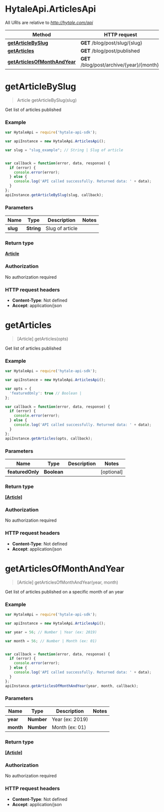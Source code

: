 # HytaleApi.ArticlesApi

All URIs are relative to *http://hytale.com/api*

Method | HTTP request | Description
------------- | ------------- | -------------
[**getArticleBySlug**](ArticlesApi.md#getArticleBySlug) | **GET** /blog/post/slug/{slug} | 
[**getArticles**](ArticlesApi.md#getArticles) | **GET** /blog/post/published | 
[**getArticlesOfMonthAndYear**](ArticlesApi.md#getArticlesOfMonthAndYear) | **GET** /blog/post/archive/{year}/{month}/ | 


<a name="getArticleBySlug"></a>
# **getArticleBySlug**
> Article getArticleBySlug(slug)



Get list of articles published

### Example
```javascript
var HytaleApi = require('hytale-api-sdk');

var apiInstance = new HytaleApi.ArticlesApi();

var slug = "slug_example"; // String | Slug of article


var callback = function(error, data, response) {
  if (error) {
    console.error(error);
  } else {
    console.log('API called successfully. Returned data: ' + data);
  }
};
apiInstance.getArticleBySlug(slug, callback);
```

### Parameters

Name | Type | Description  | Notes
------------- | ------------- | ------------- | -------------
 **slug** | **String**| Slug of article | 

### Return type

[**Article**](Article.md)

### Authorization

No authorization required

### HTTP request headers

 - **Content-Type**: Not defined
 - **Accept**: application/json

<a name="getArticles"></a>
# **getArticles**
> [Article] getArticles(opts)



Get list of articles published

### Example
```javascript
var HytaleApi = require('hytale-api-sdk');

var apiInstance = new HytaleApi.ArticlesApi();

var opts = { 
  'featuredOnly': true // Boolean | 
};

var callback = function(error, data, response) {
  if (error) {
    console.error(error);
  } else {
    console.log('API called successfully. Returned data: ' + data);
  }
};
apiInstance.getArticles(opts, callback);
```

### Parameters

Name | Type | Description  | Notes
------------- | ------------- | ------------- | -------------
 **featuredOnly** | **Boolean**|  | [optional] 

### Return type

[**[Article]**](Article.md)

### Authorization

No authorization required

### HTTP request headers

 - **Content-Type**: Not defined
 - **Accept**: application/json

<a name="getArticlesOfMonthAndYear"></a>
# **getArticlesOfMonthAndYear**
> [Article] getArticlesOfMonthAndYear(year, month)



Get list of articles published on a specific month of an year

### Example
```javascript
var HytaleApi = require('hytale-api-sdk');

var apiInstance = new HytaleApi.ArticlesApi();

var year = 56; // Number | Year (ex: 2019)

var month = 56; // Number | Month (ex: 01)


var callback = function(error, data, response) {
  if (error) {
    console.error(error);
  } else {
    console.log('API called successfully. Returned data: ' + data);
  }
};
apiInstance.getArticlesOfMonthAndYear(year, month, callback);
```

### Parameters

Name | Type | Description  | Notes
------------- | ------------- | ------------- | -------------
 **year** | **Number**| Year (ex: 2019) | 
 **month** | **Number**| Month (ex: 01) | 

### Return type

[**[Article]**](Article.md)

### Authorization

No authorization required

### HTTP request headers

 - **Content-Type**: Not defined
 - **Accept**: application/json

